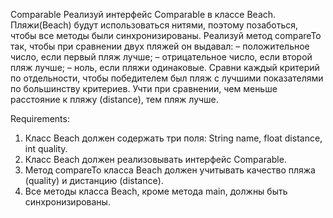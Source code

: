 Comparable
Реализуй интерфейс Comparable<Beach> в классе Beach. Пляжи(Beach) будут использоваться нитями, поэтому позаботься, чтобы все методы были синхронизированы.
Реализуй метод compareTo так, чтобы при сравнении двух пляжей он выдавал:
– положительное число, если первый пляж лучше;
– отрицательное число, если второй пляж лучше;
– ноль, если пляжи одинаковые.
Сравни каждый критерий по отдельности, чтобы победителем был пляж с лучшими показателями по большинству критериев. Учти при сравнении, чем меньше расстояние к пляжу (distance), тем пляж лучше.


Requirements:
1. Класс Beach должен содержать три поля: String name, float distance, int quality.
2. Класс Beach должен реализовывать интерфейс Comparable<Beach>.
3. Метод compareTo класса Beach должен учитывать качество пляжа (quality) и дистанцию (distance).
4. Все методы класса Beach, кроме метода main, должны быть синхронизированы.
